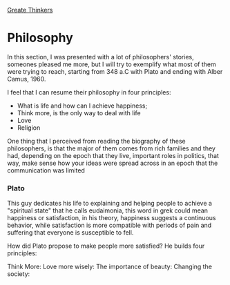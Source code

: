[Greate Thinkers](https://www.amazon.com.br/Great-Thinkers-Simple-thinkers-improve/dp/0993538703)

# Philosophy

In this section, I was presented with a lot of philosophers' stories, someones pleased me more, but I will try to exemplify what most of them were trying to reach, starting from 348 a.C with Plato and ending with Alber Camus, 1960.

I feel that I can resume their philosophy in four principles:

- What is life and how can I achieve happiness;
- Think more, is the only way to deal with life
- Love
- Religion

One thing that I perceived from reading the biography of these philosophers, is that the major of them comes from rich families and they had, depending on the epoch that they live, important roles in politics, that way, make sense how your ideas were spread across in an epoch that the communication was limited

### Plato

This guy dedicates his life to explaining and helping people to achieve a "spiritual state" that he calls eudaimonia, this word in grek could mean happiness or satisfaction, in his theory, happiness suggests a continuous behavior, while satisfaction is more compatible with periods of pain and suffering that everyone is susceptible to fell.

How did Plato propose to make people more satisfied? He builds four principles:

Think More:
Love more wisely:
The importance of beauty:
Changing the society:
